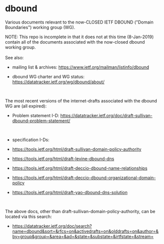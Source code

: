 dbound
======

Various documents relevant to the now-CLOSED IETF DBOUND ("Domain Boundaries") working group (WG). 

NOTE: This repo is incomplete in that it does not at this time (8-Jan-2019) contain all of the documents associated with the now-closed dbound working group.
<br>
<br>
See also:

- mailing list & archives: https://www.ietf.org/mailman/listinfo/dbound
  
- dbound WG charter and WG status: https://datatracker.ietf.org/wg/dbound/about/
<br>

The most recent versions of the internet-drafts associated with the dbound WG are (all expired):
<br>

  - Problem statement I-D: https://datatracker.ietf.org/doc/draft-sullivan-dbound-problem-statement/
<br>

  - specification I-Ds:

  - https://tools.ietf.org/html/draft-sullivan-domain-policy-authority

  - https://tools.ietf.org/html/draft-levine-dbound-dns

  - https://tools.ietf.org/html/draft-deccio-dbound-name-relationships
  
  - https://tools.ietf.org/html/draft-deccio-dbound-organizational-domain-policy

  - https://tools.ietf.org/html/draft-yao-dbound-dns-solution
<br>

The above docs, other than draft-sullivan-domain-policy-authority, can be located via this search:
<br>

- https://datatracker.ietf.org/doc/search?name=dbound&sort=&rfcs=on&activedrafts=on&olddrafts=on&author=&by=group&group=&area=&ad=&state=&substate=&irtfstate=&stream=


